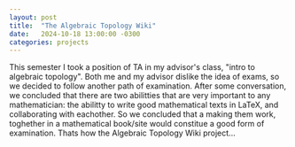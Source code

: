 ```yaml
---
layout: post
title:  "The Algebraic Topology Wiki"
date:   2024-10-18 13:00:00 -0300
categories: projects
---
```


This semester I took a position of TA in my advisor's class, "intro to algebraic topology". Both me and my advisor dislike the idea of exams, so we decided to follow another path of examination. After some conversation, we concluded that there are two abilitties that are very important to any mathematician: the abilitty to write good mathematical texts in LaTeX, and collaborating with eachother. So we concluded that a making them work, toghether in a mathematical book/site would constitue a  good form of examination. Thats how the Algebraic Topology Wiki project... 
